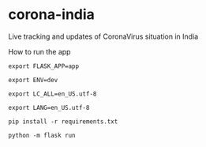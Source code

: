 # corona-india
Live tracking and updates of CoronaVirus situation in India

How to run the app

`export FLASK_APP=app`

`export ENV=dev `

`export LC_ALL=en_US.utf-8`

`export LANG=en_US.utf-8`

`pip install -r requirements.txt` 

`python -m flask run`